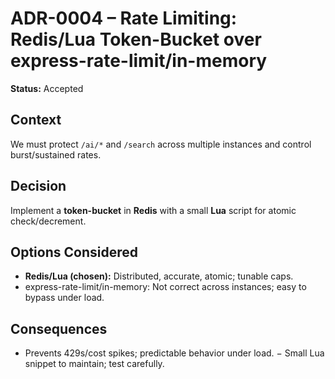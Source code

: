 # ADR-0004 – Rate Limiting: Redis/Lua Token-Bucket over express-rate-limit/in-memory

**Status:** Accepted

## Context
We must protect `/ai/*` and `/search` across multiple instances and control burst/sustained rates.

## Decision
Implement a **token-bucket** in **Redis** with a small **Lua** script for atomic check/decrement.

## Options Considered
- **Redis/Lua (chosen):** Distributed, accurate, atomic; tunable caps.
- express-rate-limit/in-memory: Not correct across instances; easy to bypass under load.

## Consequences
+ Prevents 429s/cost spikes; predictable behavior under load.
− Small Lua snippet to maintain; test carefully.
